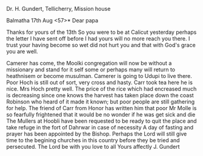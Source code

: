 Dr. H. Gundert, Tellicherry, Mission house

 Balmatha 17th Aug <57>*
Dear papa

Thanks for yours of the 13th So you were to be at Calicut yesterday perhaps the letter I have sent off before I had yours will no more reach you there. I trust your having become so wet did not hurt you and that with God's grace you are well.

Camerer has come, the Moolki congregation will now be without a missionary and stand for it self some or perhaps many will return to heathnisem or become musulman. Camerer is going to Udupi to live there. Poor Hoch is still out of sort, very cross and hasty. Carr took tea here he is nice. Mrs Hoch pretty well. The price of the rice which had encreased much is decreasing since one knows the harvest has taken place down the coast Robinson who heard of it made it known; but poor people are still gathering for help. 
The friend of Carr from Honor has written him that poor Mr Molle is so fearfully frightened that it would be no wonder if he was get sick and die The Mullers at Hoobli have been requested to be ready to quit the place and take refuge in the fort of Dahrwar in case of necessity A day of fasting and prayer has been appointed by the Bishop. Perhaps the Lord will still give time to the begining churches in this country before they be tried and persecuted. The Lord be with you love to all
 Yours affectly
 J. Gundert

